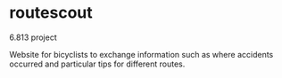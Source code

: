 routescout
==========

6.813 project

Website for bicyclists to exchange information such as where accidents occurred and particular tips for different routes.
